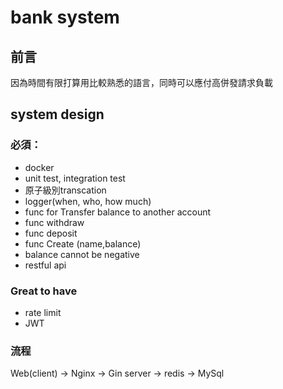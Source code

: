 # bank system

## 前言

因為時間有限打算用比較熟悉的語言，同時可以應付高併發請求負載



## system design

### 必須：
- docker
- unit test, integration test
- 原子級別transcation
- logger(when, who, how much)
- func for Transfer balance to another account
- func withdraw
- func deposit
- func Create (name,balance)
- balance cannot be negative
- restful api

### Great to have

- rate limit
- JWT

### 流程

Web(client) -> Nginx -> Gin server -> redis -> MySql

